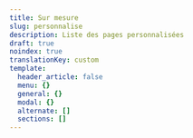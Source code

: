 ```yaml
---
title: Sur mesure
slug: personnalise
description: Liste des pages personnalisées
draft: true
noindex: true
translationKey: custom
template:
  header_article: false
  menu: {}
  general: {}
  modal: {}
  alternate: []
  sections: []
---
```

